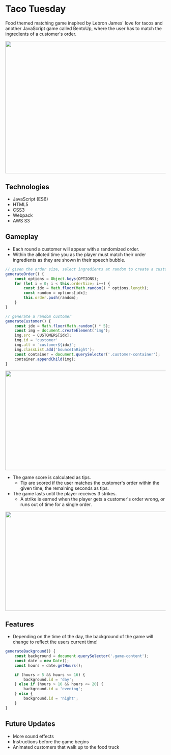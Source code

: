 # Taco Tuesday

Food themed matching game inspired by Lebron James' love for tacos and another JavaScript game called BentoUp, where the user has to match the ingredients of a customer's order.

<img src="https://taco-tuesday.s3-us-west-1.amazonaws.com/readme/Screen+Shot+2020-08-08+at+12.19.59+PM.png" width="750.33" height="415.33" />

## Technologies 
* JavaScript (ES6)
* HTML5
* CSS3
* Webpack
* AWS S3

## Gameplay
* Each round a customer will appear with a randomized order. 
* Within the alloted time you as the player must match their order ingredients as they are shown in their speech bubble. 

```javascript
// given the order size, select ingredients at random to create a customer's order
generateOrder() {
    const options = Object.keys(OPTIONS);
    for (let i = 0; i < this.orderSize; i++) {
        const idx = Math.floor(Math.random() * options.length);
        const random = options[idx];
        this.order.push(random);
    }
}

// generate a random customer
generateCustomer() {
    const idx = Math.floor(Math.random() * 5);
    const img = document.createElement('img');
    img.src = CUSTOMERS[idx];
    img.id = 'customer'
    img.alt = `customer${idx}`;
    img.classList.add('bounceInRight');
    const container = document.querySelector('.customer-container');
    container.appendChild(img);
}
```

<img src="https://taco-tuesday.s3-us-west-1.amazonaws.com/readme/IMG_1346.JPG" width="562.75" height="311.5" />

* The game score is calculated as tips. 
  * Tip are scored if the user matches the customer's order within the given time, the remaining seconds as tips. 
* The game lasts until the player receives 3 strikes.
  * A strike is earned when the player gets a customer's order wrong, or runs out of time for a single order.
  
<img src="https://taco-tuesday.s3-us-west-1.amazonaws.com/readme/IMG_1346+6.JPG" width="562.75" height="311.5" />
  
## Features
* Depending on the time of the day, the background of the game will change to reflect the users current time!

```javascript
generateBackground() {
    const background = document.querySelector('.game-content');
    const date = new Date();
    const hours = date.getHours();

    if (hours > 5 && hours <= 16) {
        background.id = 'day';
    } else if (hours > 16 && hours <= 20) {
        background.id = 'evening';
    } else {
        background.id = 'night';
    }
}
 ```

## Future Updates
* More sound effects
* Instructions before the game begins
* Animated customers that walk up to the food truck
